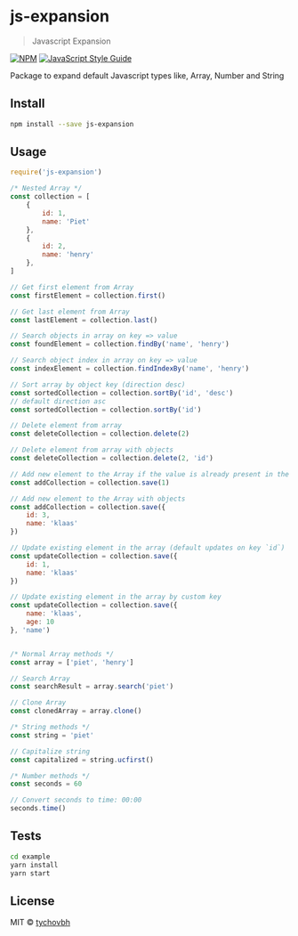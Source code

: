 # js-expansion

> Javascript Expansion

[![NPM](https://img.shields.io/npm/v/js-expansion.svg)](https://www.npmjs.com/package/js-expansion) [![JavaScript Style Guide](https://img.shields.io/badge/code_style-standard-brightgreen.svg)](https://standardjs.com)


Package to expand default Javascript types like, Array, Number and String

## Install

```bash
npm install --save js-expansion
```

## Usage

```jsx
require('js-expansion')

/* Nested Array */
const collection = [
    {
        id: 1,
        name: 'Piet'
    },
    {
        id: 2,
        name: 'henry'
    },
]

// Get first element from Array
const firstElement = collection.first()

// Get last element from Array
const lastElement = collection.last()

// Search objects in array on key => value
const foundElement = collection.findBy('name', 'henry')

// Search object index in array on key => value
const indexElement = collection.findIndexBy('name', 'henry')

// Sort array by object key (direction desc)
const sortedCollection = collection.sortBy('id', 'desc')
// default direction asc
const sortedCollection = collection.sortBy('id') 

// Delete element from array
const deleteCollection = collection.delete(2)

// Delete element from array with objects
const deleteCollection = collection.delete(2, 'id')

// Add new element to the Array if the value is already present in the collection is does not adds it again.
const addCollection = collection.save(1)

// Add new element to the Array with objects
const addCollection = collection.save({
    id: 3,
    name: 'klaas'
})

// Update existing element in the array (default updates on key `id`)
const updateCollection = collection.save({
    id: 1,
    name: 'klaas'
})

// Update existing element in the array by custom key
const updateCollection = collection.save({
    name: 'klaas',
    age: 10
}, 'name')


/* Normal Array methods */
const array = ['piet', 'henry']

// Search Array
const searchResult = array.search('piet')

// Clone Array
const clonedArray = array.clone()

/* String methods */
const string = 'piet'

// Capitalize string
const capitalized = string.ucfirst()

/* Number methods */ 
const seconds = 60

// Convert seconds to time: 00:00
seconds.time()
```

## Tests
```bash
cd example
yarn install
yarn start
```


## License

MIT © [tychovbh](https://github.com/tychovbh)
